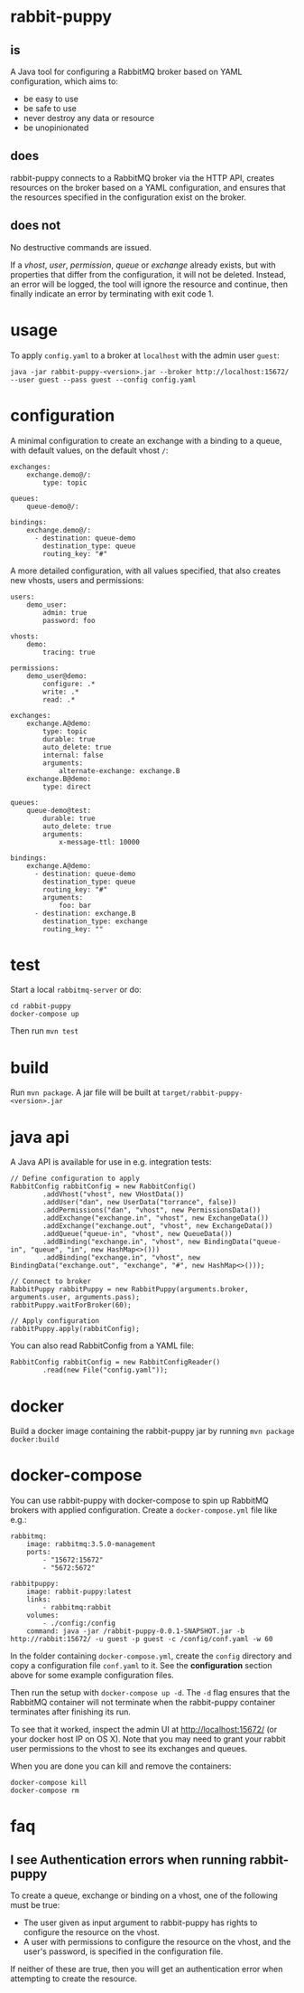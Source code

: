 # rabbit-puppy
## is
A Java tool for configuring a RabbitMQ broker based on YAML configuration, which aims to:
- be easy to use
- be safe to use
- never destroy any data or resource
- be unopinionated

## does
rabbit-puppy connects to a RabbitMQ broker via the HTTP API, creates resources on the broker based on a YAML configuration, and ensures that the resources specified in the configuration exist on the broker.

## does not
No destructive commands are issued.

If a _vhost_, _user_, _permission_, _queue_ or _exchange_ already exists, but with properties that differ from the configuration, it will not be deleted. Instead, an error will be logged, the tool will ignore the resource and continue, then finally indicate an error by terminating with exit code 1.

# usage
To apply `config.yaml` to a broker at `localhost` with the admin user `guest`:

```
java -jar rabbit-puppy-<version>.jar --broker http://localhost:15672/ --user guest --pass guest --config config.yaml
```

# configuration
A minimal configuration to create an exchange with a binding to a queue, with default values, on the default vhost `/`:

```
exchanges:
    exchange.demo@/:
        type: topic

queues:
    queue-demo@/:

bindings:
    exchange.demo@/:
      - destination: queue-demo
        destination_type: queue
        routing_key: "#"
```

A more detailed configuration, with all values specified, that also creates new vhosts, users and permissions:

```
users:
    demo_user:
        admin: true
        password: foo

vhosts:
    demo:
        tracing: true

permissions:
    demo_user@demo:
        configure: .*
        write: .*
        read: .*

exchanges:
    exchange.A@demo:
        type: topic
        durable: true
        auto_delete: true
        internal: false
        arguments:
            alternate-exchange: exchange.B
    exchange.B@demo:
        type: direct

queues:
    queue-demo@test:
        durable: true
        auto_delete: true
        arguments:
            x-message-ttl: 10000

bindings:
    exchange.A@demo:
      - destination: queue-demo
        destination_type: queue
        routing_key: "#"
        arguments:
            foo: bar
      - destination: exchange.B
        destination_type: exchange
        routing_key: ""
```

# test
Start a local `rabbitmq-server` or do:

```
cd rabbit-puppy
docker-compose up
```

Then run `mvn test`

# build
Run `mvn package`. A jar file will be built at `target/rabbit-puppy-<version>.jar`

# java api
A Java API is available for use in e.g. integration tests:

```
// Define configuration to apply
RabbitConfig rabbitConfig = new RabbitConfig()
        .addVhost("vhost", new VHostData())
        .addUser("dan", new UserData("torrance", false))
        .addPermissions("dan", "vhost", new PermissionsData())
        .addExchange("exchange.in", "vhost", new ExchangeData())
        .addExchange("exchange.out", "vhost", new ExchangeData())
        .addQueue("queue-in", "vhost", new QueueData())
        .addBinding("exchange.in", "vhost", new BindingData("queue-in", "queue", "in", new HashMap<>()))
        .addBinding("exchange.in", "vhost", new BindingData("exchange.out", "exchange", "#", new HashMap<>()));

// Connect to broker
RabbitPuppy rabbitPuppy = new RabbitPuppy(arguments.broker, arguments.user, arguments.pass);
rabbitPuppy.waitForBroker(60);

// Apply configuration
rabbitPuppy.apply(rabbitConfig);
```

You can also read RabbitConfig from a YAML file:

```
RabbitConfig rabbitConfig = new RabbitConfigReader()
        .read(new File("config.yaml"));
```

# docker
Build a docker image containing the rabbit-puppy jar by running `mvn package docker:build`

# docker-compose
You can use rabbit-puppy with docker-compose to spin up RabbitMQ brokers with applied configuration. Create a `docker-compose.yml` file like e.g.:

```
rabbitmq:
    image: rabbitmq:3.5.0-management
    ports:
        - "15672:15672"
        - "5672:5672"

rabbitpuppy:
    image: rabbit-puppy:latest
    links:
        - rabbitmq:rabbit
    volumes:
        - ./config:/config
    command: java -jar /rabbit-puppy-0.0.1-SNAPSHOT.jar -b http://rabbit:15672/ -u guest -p guest -c /config/conf.yaml -w 60
```

In the folder containing `docker-compose.yml`, create the `config` directory and copy a configuration file `conf.yaml` to it. See the **configuration** section above for some example configuration files.

Then run the setup with `docker-compose up -d`. The `-d` flag ensures that the RabbitMQ container will not terminate when the rabbit-puppy container terminates after finishing its run.

To see that it worked, inspect the admin UI at [http://localhost:15672/](http://localhost:15672/) (or your docker host IP on OS X). Note that you may need to grant your rabbit user permissions to the vhost to see its exchanges and queues.

When you are done you can kill and remove the containers:

```
docker-compose kill
docker-compose rm
```

# faq
## I see Authentication errors when running rabbit-puppy
To create a queue, exchange or binding on a vhost, one of the following must be true:
- The user given as input argument to rabbit-puppy has rights to configure the resource on the vhost.
- A user with permissions to configure the resource on the vhost, and the user's password, is specified in the  configuration file.

If neither of these are true, then you will get an authentication error when attempting to create the resource.

